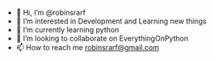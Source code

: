 - 👋 Hi, I’m @robinsrarf
- 👀 I’m interested in Development and Learning new things
- 🌱 I’m currently learning python
- 💞️ I’m looking to collaborate on EverythingOnPython
- 📫 How to reach me robinsrarf@gmail.com

<!---
robinsrarf/robinsrarf is a ✨ special ✨ repository because its `README.md` (this file) appears on your GitHub profile.
You can click the Preview link to take a look at your changes.
--->
